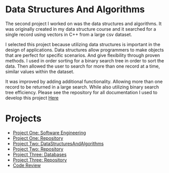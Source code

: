 # Data Structures And Algorithms

The second project I worked on was the data structures and algorithms. It was originally created in my data structure course and it searched for a single record using vectors in C++ from a large csv dataset. 

I selected this project because utilizing data structures is important in the design of applications. Data structures allow programmers to make objects that are perfect for specific scenarios. And give flexibility through proven methods. I used in order sorting for a binary search tree in order to sort the data. Then allowed the user to search for more than one record at a time, similar values within the dataset.

It was improved by adding additional functionality. Allowing more than one record to be returned in a large search. While also utilizing binary search tree efficiency.
Please see the repository for all documentation I used to develop this project [Here](https://github.com/FranklinAf/FranklinAf.github.io/tree/main/DataStructuresAndAlgorithms)<br>


# Projects
* [Project One: Software Engineering](https://franklinaf.github.io/SoftwareEngineering.html)<br>
* [Project One: Repository](https://github.com/FranklinAf/FranklinAf.github.io/tree/main/SoftwareEngineering)<br>
* [Project Two: DataStructuresAndAlgorithms](https://franklinaf.github.io/DataStructuresAndAlgorithms.html)<br>
* [Project Two: Repository](https://github.com/FranklinAf/FranklinAf.github.io/tree/main/DataStructuresAndAlgorithms)<br>
* [Project Three: Databases](https://franklinaf.github.io/Databases.html)<br>
* [Project Three: Repository](https://github.com/FranklinAf/FranklinAf.github.io/tree/main/Databases)<br>
* [Code Review](https://youtu.be/odyTVEPVghs)<br>
